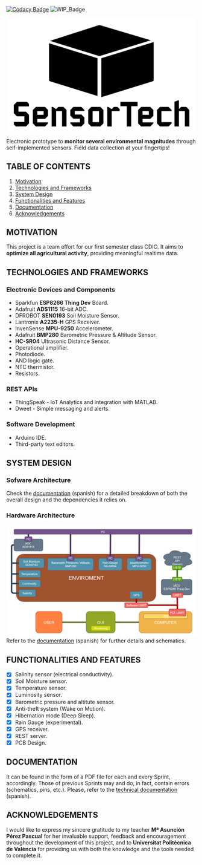 [![Codacy Badge](https://api.codacy.com/project/badge/Grade/4cbd2f2216e94ec8a36303c0920299aa)](https://www.codacy.com/manual/abidanBrito/CDIO_Agriculture_Sensors?utm_source=github.com&amp;utm_medium=referral&amp;utm_content=abidanBrito/CDIO_Agriculture_Sensors&amp;utm_campaign=Badge_Grade)
![WIP_Badge](https://img.shields.io/badge/version-1.0-blue.svg)

![Project_Logo](Sprint2/img/projectLogo_v2.png)

Electronic prototype to **monitor several environmental magnitudes** through self-implemented sensors. Field data collection at your fingertips!

## TABLE OF CONTENTS
1.  [Motivation](#motivation)
2.  [Technologies and Frameworks](#technologies-and-frameworks)
3.  [System Design](#system-design)
4.  [Functionalities and Features](#functionalities-and-features)
5.  [Documentation](#documentation)
6.  [Acknowledgements](#acknowledgements)

## MOTIVATION
This project is a team effort for our first semester class CDIO. It aims to **optimize all agricultural activity**, providing meaningful realtime data.

## TECHNOLOGIES AND FRAMEWORKS
### Electronic Devices and Components
*   Sparkfun **ESP8266 Thing Dev** Board.
*   Adafruit **ADS1115** 16-bit ADC.
*   DFROBOT **SEN0193** Soil Moisture Sensor.
*   Lantronix **A2235-H** GPS Receiver.
*   InvenSense **MPU-9250** Accelerometer.
*   Adafruit **BMP280** Barometric Pressure & Altitude Sensor.
*   **HC-SR04** Ultrasonic Distance Sensor. 
*   Operational amplifier.
*   Photodiode.
*   AND logic gate.
*   NTC thermistor.
*   Resistors.

### REST APIs
*   ThingSpeak - IoT Analytics and integration with MATLAB.
*   Dweet - Simple messaging and alerts. 

### Software Development 
*   Arduino IDE. 
*   Third-party text editors.

## SYSTEM DESIGN
### Sofware Architecture
Check the [documentation](Technical_Documentation.pdf) (spanish) for a detailed breakdown of both the overall design and the dependencies it relies on.

### Hardware Architecture
![Hardware Architecture Diagram](Sprint4/img/Hardware_Architecture.png)
Refer to the [documentation](Technical_Documentation.pdf) (spanish) for further details and schematics.

## FUNCTIONALITIES AND FEATURES 
*   [x] Salinity sensor (electrical conductivity).
*   [x] Soil Moisture sensor.
*   [x] Temperature sensor.
*   [x] Luminosity sensor.
*   [x] Barometric pressure and altitute sensor.
*   [x] Anti-theft system (Wake on Motion).
*   [x] Hibernation mode (Deep Sleep).
*   [x] Rain Gauge (experimental).
*   [x] GPS receiver.
*   [x] REST server.
*   [x] PCB Design.

## DOCUMENTATION
It can be found in the form of a PDF file for each and every Sprint, accordingly. Those of previous Sprints may and do, in fact, contain errors (schematics, pins, etc.). Please, refer to the [technical documentation](Technical_Documentation.pdf) (spanish). 

## ACKNOWLEDGEMENTS
I would like to express my sincere gratitude to my teacher **Mª Asunción Pérez Pascual** for her invaluable support, feedback and encouragement throughout the development of this project, and to **Universitat Politècnica de València** for providing us with both the knowledge and the tools needed to complete it.
